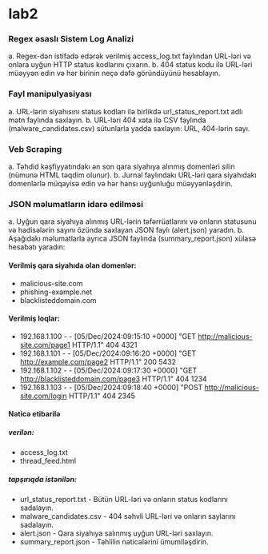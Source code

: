 # lab2

### Regex əsaslı Sistem Log Analizi
a. Regex-dən istifadə edərək verilmiş access_log.txt faylından URL-ləri və onlara uyğun HTTP status kodlarını çıxarın.
b. 404 status kodu ilə URL-ləri müəyyən edin və hər birinin neçə dəfə göründüyünü hesablayın.

### Fayl manipulyasiyası
a. URL-lərin siyahısını status kodları ilə birlikdə url_status_report.txt adlı mətn faylında saxlayın.
b. URL-ləri 404 xəta ilə CSV faylında (malware_candidates.csv) sütunlarla yadda saxlayın: URL, 404-lərin sayı.

### Veb Scraping
a. Təhdid kəşfiyyatındakı ən son qara siyahıya alınmış domenləri silin (nümunə HTML təqdim olunur).
b. Jurnal faylındakı URL-ləri qara siyahıdakı domenlərlə müqayisə edin və hər hansı uyğunluğu müəyyənləşdirin.

### JSON məlumatların idarə edilməsi
a. Uyğun qara siyahıya alınmış URL-lərin təfərrüatlarını və onların statusunu və hadisələrin sayını özündə saxlayan JSON faylı (alert.json) yaradın.
b. Aşağıdakı məlumatlarla ayrıca JSON faylında (summary_report.json) xülasə hesabatı yaradın:

#### Verilmiş qara siyahıda olan domenlər:
 - malicious-site.com
 - phishing-example.net
 - blacklisteddomain.com

#### Verilmiş loqlar:
 - 192.168.1.100 - - [05/Dec/2024:09:15:10 +0000] "GET http://malicious-site.com/page1 HTTP/1.1" 404 4321
 - 192.168.1.101 - - [05/Dec/2024:09:16:20 +0000] "GET http://example.com/page2 HTTP/1.1" 200 5432
 - 192.168.1.102 - - [05/Dec/2024:09:17:30 +0000] "GET http://blacklisteddomain.com/page3 HTTP/1.1" 404 1234
 - 192.168.1.103 - - [05/Dec/2024:09:18:40 +0000] "POST http://malicious-site.com/login HTTP/1.1" 404 2345

#### Nəticə etibarilə

##### verilən:
 - access_log.txt
 - thread_feed.html

##### tapşırıqda istənilən:
 - url_status_report.txt           - Bütün URL-ləri və onların status kodlarını sadalayın.
 - malware_candidates.csv          - 404 səhvli URL-ləri və onların saylarını sadalayın.
 - alert.json                      - Qara siyahıya salınmış uyğun URL-ləri saxlayın.
 - summary_report.json             - Təhlilin nəticələrini ümumiləşdirin.

